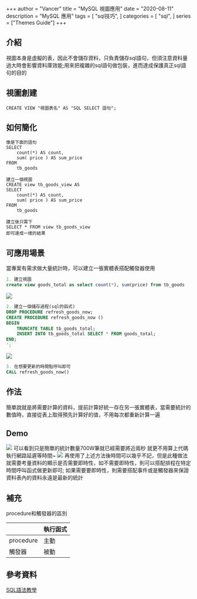 +++
author = "Vancer"
title = "MySQL 視圖應用"
date = "2020-08-11"
description = "MySQL 應用"
tags = [
    "sql技巧",
]
categories = [
    "sql",
]
series = ["Themes Guide"]
+++

## 介紹
視圖本身是虛擬的表，因此不會儲存資料，只負責儲存sql語句，但須注意資料量過大時會影響資料庫效能;用來把複雜的sql語句做包裝，進而達成保護真正sql語句的目的

## 視圖創建
```sql=
CREATE VIEW "視圖表名" AS "SQL SELECT 語句";
```
## 如何簡化
```sql=
像是下面的語句
SELECT
	count(*) AS count,
	sum( price ) AS sum_price 
FROM
	tb_goods

建立一個視圖
CREATE view tb_goods_view AS
SELECT
	count(*) AS count,
	sum( price ) AS sum_price 
FROM
	tb_goods

建立後只需下
SELECT * FROM view tb_goods_view
即可達成一樣的結果
```

## 可應用場景
當專案有需求做大量統計時，可以建立一張實體表搭配觸發器使用
```sql
1. 建立視圖
create view goods_total as select count(*), sum(price) from tb_goods
```
![](https://i.imgur.com/USwL9LT.png)
```sql
2. 建立一個儲存過程(sql的函式)
DROP PROCEDURE refresh_goods_now;
CREATE PROCEDURE refresh_goods_now ()
BEGIN
    TRUNCATE TABLE tb_goods_total;
    INSERT INTO tb_goods_total SELECT * FROM goods_total;
END;
';
```
![](https://i.imgur.com/Nph0pNU.png)
```sql
3. 在想要更新的時間點呼叫即可
CALL refresh_goods_now()
```
## 作法
簡單說就是將需要計算的資料，提前計算好統一存在另一張實體表，當需要統計的數值時，直接從表上取得預先計算好的值，不用每次都重新計算一遍

## Demo
![](https://i.imgur.com/jp1k8ep.png)
可以看到只是簡單的統計數量700W筆就已經需要將近兩秒
就更不用算上代碼執行網路延遲等時間~
![](https://i.imgur.com/uecbSY3.png)
再使用了上述方法後時間可以幾乎不記，但是此種做法就需要考量資料的顯示是否需要即時性，如不需要即時性，則可以搭配排程在特定時間呼叫函式做更新即可;
如果需要要即時性，則需要搭配事件或是觸發器來保證資料表內的資料永遠是最新的統計

## 補充
procedure和觸發器的區別

|          | 執行函式 |
| -------- | -------|
| procedure| 主動    |
| 觸發器    | 被動    |

## 參考資料
[SQL語法教學](https://www.1keydata.com/tw/sql/sql-create-view.html)



